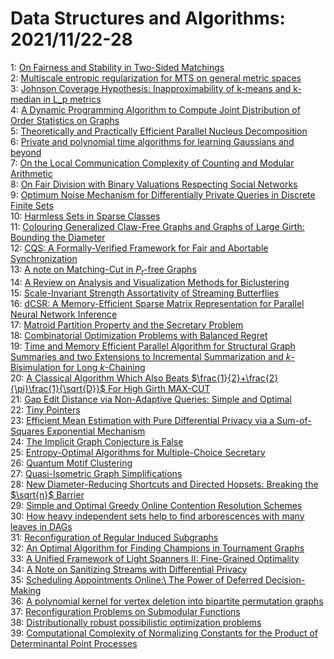 # Data Structures and Algorithms: 2021/11/22-28  
1: [On Fairness and Stability in Two-Sided Matchings](https://doi.org/10.48550/arXiv.2111.10885)  
2: [Multiscale entropic regularization for MTS on general metric spaces](https://doi.org/10.48550/arXiv.2111.10908)  
3: [Johnson Coverage Hypothesis: Inapproximability of k-means and k-median  in L_p metrics](https://doi.org/10.48550/arXiv.2111.10912)  
4: [A Dynamic Programming Algorithm to Compute Joint Distribution of Order  Statistics on Graphs](https://doi.org/10.48550/arXiv.2111.10939)  
5: [Theoretically and Practically Efficient Parallel Nucleus Decomposition](https://doi.org/10.48550/arXiv.2111.10980)  
6: [Private and polynomial time algorithms for learning Gaussians and beyond](https://doi.org/10.48550/arXiv.2111.11320)  
7: [On the Local Communication Complexity of Counting and Modular Arithmetic](https://doi.org/10.48550/arXiv.2111.11460)  
8: [On Fair Division with Binary Valuations Respecting Social Networks](https://doi.org/10.48550/arXiv.2111.11528)  
9: [Optimum Noise Mechanism for Differentially Private Queries in Discrete  Finite Sets](https://doi.org/10.48550/arXiv.2111.11661)  
10: [Harmless Sets in Sparse Classes](https://doi.org/10.48550/arXiv.2111.11834)  
11: [Colouring Generalized Claw-Free Graphs and Graphs of Large Girth:  Bounding the Diameter](https://doi.org/10.48550/arXiv.2111.11897)  
12: [CQS: A Formally-Verified Framework for Fair and Abortable  Synchronization](https://doi.org/10.48550/arXiv.2111.12682)  
13: [A note on Matching-Cut in $P_t$-free Graphs](https://doi.org/10.48550/arXiv.2111.12011)  
14: [A Review on Analysis and Visualization Methods for Biclustering](https://doi.org/10.48550/arXiv.2111.12154)  
15: [Scale-Invariant Strength Assortativity of Streaming Butterflies](https://doi.org/10.48550/arXiv.2111.12217)  
16: [dCSR: A Memory-Efficient Sparse Matrix Representation for Parallel  Neural Network Inference](https://doi.org/10.48550/arXiv.2111.12345)  
17: [Matroid Partition Property and the Secretary Problem](https://doi.org/10.48550/arXiv.2111.12436)  
18: [Combinatorial Optimization Problems with Balanced Regret](https://doi.org/10.48550/arXiv.2111.12470)  
19: [Time and Memory Efficient Parallel Algorithm for Structural Graph  Summaries and two Extensions to Incremental Summarization and  $k$-Bisimulation for Long $k$-Chaining](https://doi.org/10.48550/arXiv.2111.12493)  
20: [A Classical Algorithm Which Also Beats  $\frac{1}{2}+\frac{2}{\pi}\frac{1}{\sqrt{D}}$ For High Girth MAX-CUT](https://doi.org/10.48550/arXiv.2111.12641)  
21: [Gap Edit Distance via Non-Adaptive Queries: Simple and Optimal](https://doi.org/10.48550/arXiv.2111.12706)  
22: [Tiny Pointers](https://doi.org/10.48550/arXiv.2111.12800)  
23: [Efficient Mean Estimation with Pure Differential Privacy via a  Sum-of-Squares Exponential Mechanism](https://doi.org/10.48550/arXiv.2111.12981)  
24: [The Implicit Graph Conjecture is False](https://doi.org/10.48550/arXiv.2111.13198)  
25: [Entropy-Optimal Algorithms for Multiple-Choice Secretary](https://doi.org/10.48550/arXiv.2111.13203)  
26: [Quantum Motif Clustering](https://doi.org/10.48550/arXiv.2111.13222)  
27: [Quasi-Isometric Graph Simplifications](https://doi.org/10.48550/arXiv.2111.13238)  
28: [New Diameter-Reducing Shortcuts and Directed Hopsets: Breaking the  $\sqrt{n}$ Barrier](https://doi.org/10.48550/arXiv.2111.13240)  
29: [Simple and Optimal Greedy Online Contention Resolution Schemes](https://doi.org/10.48550/arXiv.2111.13253)  
30: [How heavy independent sets help to find arborescences with many leaves  in DAGs](https://doi.org/10.48550/arXiv.2111.13464)  
31: [Reconfiguration of Regular Induced Subgraphs](https://doi.org/10.48550/arXiv.2111.13476)  
32: [An Optimal Algorithm for Finding Champions in Tournament Graphs](https://doi.org/10.48550/arXiv.2111.13621)  
33: [A Unified Framework of Light Spanners II: Fine-Grained Optimality](https://doi.org/10.48550/arXiv.2111.13748)  
34: [A Note on Sanitizing Streams with Differential Privacy](https://doi.org/10.48550/arXiv.2111.13762)  
35: [Scheduling Appointments Online:\\ The Power of Deferred Decision-Making](https://doi.org/10.48550/arXiv.2111.13986)  
36: [A polynomial kernel for vertex deletion into bipartite permutation  graphs](https://doi.org/10.48550/arXiv.2111.14005)  
37: [Reconfiguration Problems on Submodular Functions](https://doi.org/10.48550/arXiv.2111.14030)  
38: [Distributionally robust possibilistic optimization problems](https://doi.org/10.48550/arXiv.2111.14071)  
39: [Computational Complexity of Normalizing Constants for the Product of  Determinantal Point Processes](https://doi.org/10.48550/arXiv.2111.14148)  